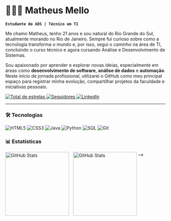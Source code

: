 # 👨🏻‍💻 Matheus Mello

**`Estudante de ADS | Técnico em TI`**

Me chamo Matheus, tenho 21 anos e sou natural do Rio Grande do Sul, atualmente morando no Rio de Janeiro. Sempre fui curioso sobre como a tecnologia transforma o mundo e, por isso, segui o caminho na área de TI, concluindo o curso técnico e agora cursando Análise e Desenvolvimento de Sistemas.

Sou apaixonado por aprender e explorar novas ideias, especialmente em áreas como **desenvolvimento de software**, **análise de dados** e **automação**. Neste início de jornada profissional, utilizarei o GitHub como meu principal espaço para registrar minha evolução, compartilhar projetos da faculdade e iniciativas pessoais.
<p align="left">
    </a> 
    <a href="https://github.com/mmellozzz?tab=repositories&sort=stargazers">
        <img 
            alt="Total de estrelas" 
            title="Total de estrelas GitHub" 
            src="https://custom-icon-badges.demolab.com/github/stars/mmellozzz?color=55960c&style=for-the-badge&labelColor=488207&logo=star&label=estrelas"
        />
    </a>
    <a href="https://github.com/mmellozzz?tab=followers">
        <img 
            alt="Seguidores" 
            title="Me siga no GitHub" 
            src="https://custom-icon-badges.demolab.com/github/followers/mmellozzz?color=236ad3&labelColor=1155ba&style=for-the-badge&logo=github&label=Seguidores&logoColor=white"
        />
    </a>
    <a href="[https://www.linkedin.com/in/seu-linkedin/](https://www.linkedin.com/in/matheus-mello-4913622a9)">
        <img 
            alt="LinkedIn" 
            title="Me conecte no LinkedIn" 
            src="https://custom-icon-badges.demolab.com/badge/LinkedIn-0A66C2?style=for-the-badge&logo=linkedin&logoColor=white"
            />
    </a>
</p>

---

<h3 align="left">🛠 Tecnologias</h3>
<p align="left">
    <img alt="HTML5" src="https://custom-icon-badges.demolab.com/badge/HTML5-E34F26?style=for-the-badge&logo=html5&logoColor=white" />
    <img alt="CSS3" src="https://custom-icon-badges.demolab.com/badge/CSS3-1572B6?style=for-the-badge&logo=css3&logoColor=white" />
    <img alt="Java" src="https://custom-icon-badges.demolab.com/badge/Java-F89820?style=for-the-badge&logo=java&logoColor=white" />
    <img alt="Python" src="https://custom-icon-badges.demolab.com/badge/Python-3776AB?style=for-the-badge&logo=python&logoColor=white" />
    <img alt="SQL" src="https://custom-icon-badges.demolab.com/badge/SQL-00618A?style=for-the-badge&logo=postgresql&logoColor=white" />
    <img alt="Git" src="https://custom-icon-badges.demolab.com/badge/Git-F05032?style=for-the-badge&logo=git&logoColor=white" />
</p>

### 📊 Estatísticas

<p>
  <img 
    align="left" 
    alt="GitHub Stats" 
    height="200" 
    style="padding-right: 10px;" 
    src="https://github-readme-stats.vercel.app/api?username=Larissakich&show_icons=true&theme=tokyonight&include_all_commits=true&locale=pt-br" 
  />

<img 
      align="left" 
      alt="GitHub Stats" 
      height="200" 
      src="https://github-readme-stats.vercel.app/api/top-langs/?username=larissakich&theme=tokyonight&layout=compact&custom_title=Tecnologias&langs_count=9" 
  />

</p>
-->
